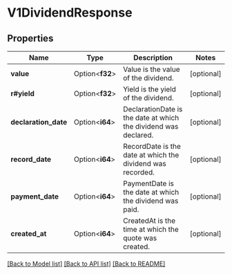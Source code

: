 # V1DividendResponse

## Properties

Name | Type | Description | Notes
------------ | ------------- | ------------- | -------------
**value** | Option<**f32**> | Value is the value of the dividend. | [optional]
**r#yield** | Option<**f32**> | Yield is the yield of the dividend. | [optional]
**declaration_date** | Option<**i64**> | DeclarationDate is the date at which the dividend was declared. | [optional]
**record_date** | Option<**i64**> | RecordDate is the date at which the dividend was recorded. | [optional]
**payment_date** | Option<**i64**> | PaymentDate is the date at which the dividend was paid. | [optional]
**created_at** | Option<**i64**> | CreatedAt is the time at which the quote was created. | [optional]

[[Back to Model list]](../README.md#documentation-for-models) [[Back to API list]](../README.md#documentation-for-api-endpoints) [[Back to README]](../README.md)


